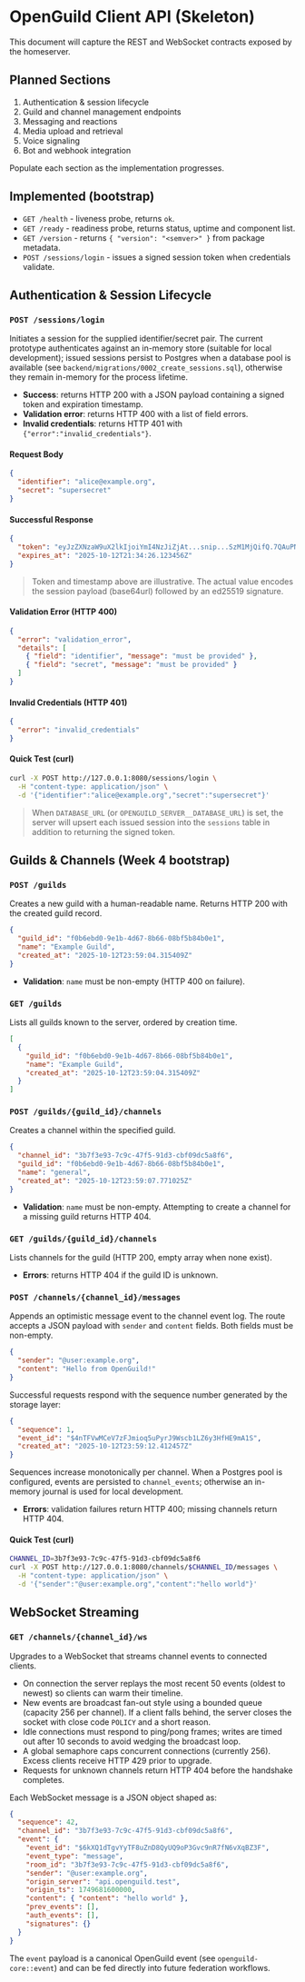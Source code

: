 # OpenGuild Client API (Skeleton)

This document will capture the REST and WebSocket contracts exposed by the homeserver.

## Planned Sections

1. Authentication & session lifecycle
2. Guild and channel management endpoints
3. Messaging and reactions
4. Media upload and retrieval
5. Voice signaling
6. Bot and webhook integration

Populate each section as the implementation progresses.

## Implemented (bootstrap)

- `GET /health` - liveness probe, returns `ok`.
- `GET /ready` - readiness probe, returns status, uptime and component list.
- `GET /version` - returns `{ "version": "<semver>" }` from package metadata.
- `POST /sessions/login` - issues a signed session token when credentials validate.

## Authentication & Session Lifecycle

### `POST /sessions/login`

Initiates a session for the supplied identifier/secret pair. The current prototype authenticates against an in-memory store (suitable for local development); issued sessions persist to Postgres when a database pool is available (see `backend/migrations/0002_create_sessions.sql`), otherwise they remain in-memory for the process lifetime.

- **Success**: returns HTTP 200 with a JSON payload containing a signed token and expiration timestamp.
- **Validation error**: returns HTTP 400 with a list of field errors.
- **Invalid credentials**: returns HTTP 401 with `{"error":"invalid_credentials"}`.

#### Request Body

```json
{
  "identifier": "alice@example.org",
  "secret": "supersecret"
}
```

#### Successful Response

```json
{
  "token": "eyJzZXNzaW9uX2lkIjoiYmI4NzJiZjAt...snip...SzM1MjQifQ.7QAuPNJxjZO2q6WmyRjGy_qKSLqoTj_xdG9aQa2bjRw",
  "expires_at": "2025-10-12T21:34:26.123456Z"
}
```

> Token and timestamp above are illustrative. The actual value encodes the session payload (base64url) followed by an ed25519 signature.

#### Validation Error (HTTP 400)

```json
{
  "error": "validation_error",
  "details": [
    { "field": "identifier", "message": "must be provided" },
    { "field": "secret", "message": "must be provided" }
  ]
}
```

#### Invalid Credentials (HTTP 401)

```json
{
  "error": "invalid_credentials"
}
```

#### Quick Test (curl)

```bash
curl -X POST http://127.0.0.1:8080/sessions/login \
  -H "content-type: application/json" \
  -d '{"identifier":"alice@example.org","secret":"supersecret"}'
```

> When `DATABASE_URL` (or `OPENGUILD_SERVER__DATABASE_URL`) is set, the server will upsert each issued session into the `sessions` table in addition to returning the signed token.

## Guilds & Channels (Week 4 bootstrap)

### `POST /guilds`

Creates a new guild with a human-readable name. Returns HTTP 200 with the created guild record.

```json
{
  "guild_id": "f0b6ebd0-9e1b-4d67-8b66-08bf5b84b0e1",
  "name": "Example Guild",
  "created_at": "2025-10-12T23:59:04.315409Z"
}
```

- **Validation**: `name` must be non-empty (HTTP 400 on failure).

### `GET /guilds`

Lists all guilds known to the server, ordered by creation time.

```json
[
  {
    "guild_id": "f0b6ebd0-9e1b-4d67-8b66-08bf5b84b0e1",
    "name": "Example Guild",
    "created_at": "2025-10-12T23:59:04.315409Z"
  }
]
```

### `POST /guilds/{guild_id}/channels`

Creates a channel within the specified guild.

```json
{
  "channel_id": "3b7f3e93-7c9c-47f5-91d3-cbf09dc5a8f6",
  "guild_id": "f0b6ebd0-9e1b-4d67-8b66-08bf5b84b0e1",
  "name": "general",
  "created_at": "2025-10-12T23:59:07.771025Z"
}
```

- **Validation**: `name` must be non-empty. Attempting to create a channel for a missing guild returns HTTP 404.

### `GET /guilds/{guild_id}/channels`

Lists channels for the guild (HTTP 200, empty array when none exist).
- **Errors**: returns HTTP 404 if the guild ID is unknown.

### `POST /channels/{channel_id}/messages`

Appends an optimistic message event to the channel event log. The route accepts a JSON payload with `sender` and `content` fields. Both fields must be non-empty.

```json
{
  "sender": "@user:example.org",
  "content": "Hello from OpenGuild!"
}
```

Successful requests respond with the sequence number generated by the storage layer:

```json
{
  "sequence": 1,
  "event_id": "$4nTFVwMCeV7zFJmioq5uPyrJ9Wscb1LZ6y3HfHE9mA1S",
  "created_at": "2025-10-12T23:59:12.412457Z"
}
```

Sequences increase monotonically per channel. When a Postgres pool is configured, events are persisted to `channel_events`; otherwise an in-memory journal is used for local development.

- **Errors**: validation failures return HTTP 400; missing channels return HTTP 404.

#### Quick Test (curl)

```bash
CHANNEL_ID=3b7f3e93-7c9c-47f5-91d3-cbf09dc5a8f6
curl -X POST http://127.0.0.1:8080/channels/$CHANNEL_ID/messages \
  -H "content-type: application/json" \
  -d '{"sender":"@user:example.org","content":"hello world"}'
```

## WebSocket Streaming

### `GET /channels/{channel_id}/ws`

Upgrades to a WebSocket that streams channel events to connected clients.

- On connection the server replays the most recent 50 events (oldest to newest) so clients can warm their timeline.
- New events are broadcast fan-out style using a bounded queue (capacity 256 per channel). If a client falls behind, the server closes the socket with close code `POLICY` and a short reason.
- Idle connections must respond to ping/pong frames; writes are timed out after 10 seconds to avoid wedging the broadcast loop.
- A global semaphore caps concurrent connections (currently 256). Excess clients receive HTTP 429 prior to upgrade.
- Requests for unknown channels return HTTP 404 before the handshake completes.

Each WebSocket message is a JSON object shaped as:

```json
{
  "sequence": 42,
  "channel_id": "3b7f3e93-7c9c-47f5-91d3-cbf09dc5a8f6",
  "event": {
    "event_id": "$6kXQ1dTgvYyTF8uZnD8QyUQ9oP3Gvc9nR7fN6vXqBZ3F",
    "event_type": "message",
    "room_id": "3b7f3e93-7c9c-47f5-91d3-cbf09dc5a8f6",
    "sender": "@user:example.org",
    "origin_server": "api.openguild.test",
    "origin_ts": 1749681600000,
    "content": { "content": "hello world" },
    "prev_events": [],
    "auth_events": [],
    "signatures": {}
  }
}
```

The `event` payload is a canonical OpenGuild event (see `openguild-core::event`) and can be fed directly into future federation workflows.
